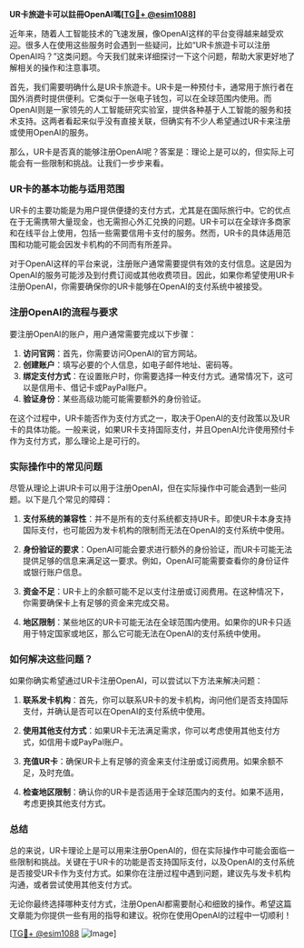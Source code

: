**UR卡旅遊卡可以註冊OpenAI嗎[[TG💪+ @esim1088](https://t.me/s/esim1088)]**

近年来，随着人工智能技术的飞速发展，像OpenAI这样的平台变得越来越受欢迎。很多人在使用这些服务时会遇到一些疑问，比如“UR卡旅遊卡可以注册OpenAI吗？”这类问题。今天我们就来详细探讨一下这个问题，帮助大家更好地了解相关的操作和注意事项。

首先，我们需要明确什么是UR卡旅遊卡。UR卡是一种预付卡，通常用于旅行者在国外消费时提供便利。它类似于一张电子钱包，可以在全球范围内使用。而OpenAI则是一家领先的人工智能研究实验室，提供各种基于人工智能的服务和技术支持。这两者看起来似乎没有直接关联，但确实有不少人希望通过UR卡来注册或使用OpenAI的服务。

那么，UR卡是否真的能够注册OpenAI呢？答案是：理论上是可以的，但实际上可能会有一些限制和挑战。让我们一步步来看。

### UR卡的基本功能与适用范围

UR卡的主要功能是为用户提供便捷的支付方式，尤其是在国际旅行中。它的优点在于无需携带大量现金，也无需担心外汇兑换的问题。UR卡可以在全球许多商家和在线平台上使用，包括一些需要信用卡支付的服务。然而，UR卡的具体适用范围和功能可能会因发卡机构的不同而有所差异。

对于OpenAI这样的平台来说，注册账户通常需要提供有效的支付信息。这是因为OpenAI的服务可能涉及到付费订阅或其他收费项目。因此，如果你希望使用UR卡注册OpenAI，你需要确保你的UR卡能够在OpenAI的支付系统中被接受。

### 注册OpenAI的流程与要求

要注册OpenAI的账户，用户通常需要完成以下步骤：

1. **访问官网**：首先，你需要访问OpenAI的官方网站。
2. **创建账户**：填写必要的个人信息，如电子邮件地址、密码等。
3. **绑定支付方式**：在设置账户时，你需要选择一种支付方式。通常情况下，这可以是信用卡、借记卡或PayPal账户。
4. **验证身份**：某些高级功能可能需要额外的身份验证。

在这个过程中，UR卡能否作为支付方式之一，取决于OpenAI的支付政策以及UR卡的具体功能。一般来说，如果UR卡支持国际支付，并且OpenAI允许使用预付卡作为支付方式，那么理论上是可行的。

### 实际操作中的常见问题

尽管从理论上讲UR卡可以用于注册OpenAI，但在实际操作中可能会遇到一些问题。以下是几个常见的障碍：

1. **支付系统的兼容性**：并不是所有的支付系统都支持UR卡。即使UR卡本身支持国际支付，也可能因为发卡机构的限制而无法在OpenAI的支付系统中使用。
   
2. **身份验证的要求**：OpenAI可能会要求进行额外的身份验证，而UR卡可能无法提供足够的信息来满足这一要求。例如，OpenAI可能需要查看你的身份证件或银行账户信息。

3. **资金不足**：UR卡上的余额可能不足以支付注册或订阅费用。在这种情况下，你需要确保卡上有足够的资金来完成交易。

4. **地区限制**：某些地区的UR卡可能无法在全球范围内使用。如果你的UR卡只适用于特定国家或地区，那么它可能无法在OpenAI的支付系统中使用。

### 如何解决这些问题？

如果你确实希望通过UR卡注册OpenAI，可以尝试以下方法来解决问题：

1. **联系发卡机构**：首先，你可以联系UR卡的发卡机构，询问他们是否支持国际支付，并确认是否可以在OpenAI的支付系统中使用。

2. **使用其他支付方式**：如果UR卡无法满足需求，你可以考虑使用其他支付方式，如信用卡或PayPal账户。

3. **充值UR卡**：确保UR卡上有足够的资金来支付注册或订阅费用。如果余额不足，及时充值。

4. **检查地区限制**：确认你的UR卡是否适用于全球范围内的支付。如果不适用，考虑更换其他支付方式。

### 总结

总的来说，UR卡理论上是可以用来注册OpenAI的，但在实际操作中可能会面临一些限制和挑战。关键在于UR卡的功能是否支持国际支付，以及OpenAI的支付系统是否接受UR卡作为支付方式。如果你在注册过程中遇到问题，建议先与发卡机构沟通，或者尝试使用其他支付方式。

无论你最终选择哪种支付方式，注册OpenAI都需要耐心和细致的操作。希望这篇文章能为你提供一些有用的指导和建议。祝你在使用OpenAI的过程中一切顺利！

[[TG💪+ @esim1088](https://t.me/s/esim1088) ![Image](https://i.postimg.cc/4NQfJmqS/Snipaste-2025-05-13-00-14-12.png)]